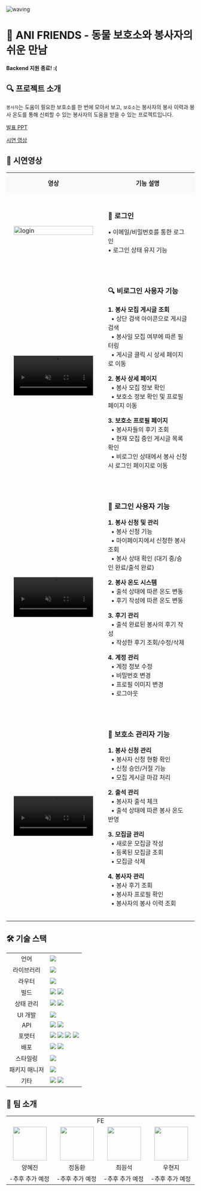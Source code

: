 ![waving](https://capsule-render.vercel.app/api?type=waving&height=200&text=ANI-FRIENDS&fontAlign=70&fontAlignY=35&color=gradient)

# 🐾 ANI FRIENDS - 동물 보호소와 봉사자의 쉬운 만남

**Backend 지원 종료! :(**

## 🔍 프로젝트 소개

`봉사자`는 도움이 필요한 보호소를 한 번에 모아서 보고, `보호소`는 봉사자의 봉사 이력과 봉사 온도를 통해 신뢰할 수 있는 봉사자의 도움을 받을 수 있는 프로젝트입니다.

[발표 PPT](https://docs.google.com/presentation/d/16ZIXwzYRYbMmJfFVjTNxZ9LndwiMlDsA/edit?usp=sharing&ouid=110305378940213913854&rtpof=true&sd=true)

[시연 영상](https://drive.google.com/file/d/1jQDhBtrApup2l5TmIjVkPDmYFka2tXu7/view?usp=sharing)

## 🎥 시연영상

<table width="100%">
 <tr>
   <th width="50%" align="center" style="background-color: #f8f9fa; padding: 15px;">영상</th>
   <th width="50%" align="center" style="background-color: #f8f9fa; padding: 15px;">기능 설명</th>
 </tr>
 <tr>    
   <td width="50%" style="padding: 20px;">
     <img src="https://github.com/user-attachments/assets/a80780aa-4287-4bf7-badb-09b95e84324f" alt="login" width="100%" />
   </td>
   <td width="50%" style="padding: 20px; vertical-align: top;">
     <h3>🔐 로그인</h3>
     <p>
       • 이메일/비밀번호를 통한 로그인
       <br/>
       • 로그인 상태 유지 기능
     </p>
   </td>
 </tr>
 <tr>
   <td width="50%" style="padding: 20px;">
     <video src="https://github.com/user-attachments/assets/042fc58a-01d6-4b01-aa4d-342c2a53c001" alt="search" width="100%" autoplay muted />
   </td>
   <td width="50%" style="padding: 20px; vertical-align: top;">
     <h3>🔍 비로그인 사용자 기능</h3>
     <p>
       <b>1. 봉사 모집 게시글 조회</b>
       <br/>
       &nbsp;&nbsp;• 상단 검색 아이콘으로 게시글 검색
       <br/>
       &nbsp;&nbsp;• 봉사일 모집 여부에 따른 필터링
       <br/>
       &nbsp;&nbsp;• 게시글 클릭 시 상세 페이지로 이동
     </p>
     <p>
       <b>2. 봉사 상세 페이지</b>
       <br/>
       &nbsp;&nbsp;• 봉사 모집 정보 확인
       <br/>
       &nbsp;&nbsp;• 보호소 정보 확인 및 프로필 페이지 이동
     </p>
     <p>
       <b>3. 보호소 프로필 페이지</b>
       <br/>
       &nbsp;&nbsp;• 봉사자들의 후기 조회
       <br/>
       &nbsp;&nbsp;• 현재 모집 중인 게시글 목록 확인
       <br/>
       &nbsp;&nbsp;• 비로그인 상태에서 봉사 신청 시 로그인 페이지로 이동
     </p>
   </td>
 </tr>
 <tr>
   <td width="50%" style="padding: 20px;">
     <video src="https://github.com/user-attachments/assets/5d5088fe-13b9-4913-ae43-cb3878f1f7e5" width="100%" autoplay muted />
   </td>
   <td width="50%" style="padding: 20px; vertical-align: top;">
     <h3>👤 로그인 사용자 기능</h3>
     <p>
       <b>1. 봉사 신청 및 관리</b>
       <br/>
       &nbsp;&nbsp;• 봉사 신청 기능
       <br/>
       &nbsp;&nbsp;• 마이페이지에서 신청한 봉사 조회
       <br/>
       &nbsp;&nbsp;• 봉사 상태 확인 (대기 중/승인 완료/출석 완료)
     </p>
     <p>
       <b>2. 봉사 온도 시스템</b>
       <br/>
       &nbsp;&nbsp;• 출석 상태에 따른 온도 변동
       <br/>
       &nbsp;&nbsp;• 후기 작성에 따른 온도 변동
     </p>
     <p>
       <b>3. 후기 관리</b>
       <br/>
       &nbsp;&nbsp;• 출석 완료된 봉사의 후기 작성
       <br/>
       &nbsp;&nbsp;• 작성한 후기 조회/수정/삭제
     </p>
     <p>
       <b>4. 계정 관리</b>
       <br/>
       &nbsp;&nbsp;• 계정 정보 수정
       <br/>
       &nbsp;&nbsp;• 비밀번호 변경
       <br/>
       &nbsp;&nbsp;• 프로필 이미지 변경
       <br/>
       &nbsp;&nbsp;• 로그아웃
     </p>
   </td>
 </tr>
 <tr>
   <td width="50%" style="padding: 20px;">
     <video src="https://github.com/user-attachments/assets/0b1b10fc-3f8d-4e1b-85e3-64635d37968f" width="100%" autoplay muted />
   </td>
   <td width="50%" style="padding: 20px; vertical-align: top;">
     <h3>🏥 보호소 관리자 기능</h3>
     <p>
       <b>1. 봉사 신청 관리</b>
       <br/>
       &nbsp;&nbsp;• 봉사자 신청 현황 확인
       <br/>
       &nbsp;&nbsp;• 신청 승인/거절 기능
       <br/>
       &nbsp;&nbsp;• 모집 게시글 마감 처리
     </p>
     <p>
       <b>2. 출석 관리</b>
       <br/>
       &nbsp;&nbsp;• 봉사자 출석 체크
       <br/>
       &nbsp;&nbsp;• 출석 상태에 따른 봉사 온도 반영
     </p>
     <p>
       <b>3. 모집글 관리</b>
       <br/>
       &nbsp;&nbsp;• 새로운 모집글 작성
       <br/>
       &nbsp;&nbsp;• 등록된 모집글 조회
       <br/>
       &nbsp;&nbsp;• 모집글 삭제
     </p>
     <p>
       <b>4. 봉사자 관리</b>
       <br/>
       &nbsp;&nbsp;• 봉사 후기 조회
       <br/>
       &nbsp;&nbsp;• 봉사자 프로필 확인
       <br/>
       &nbsp;&nbsp;• 봉사자의 봉사 이력 조회
     </p>
   </td>
 </tr>
</table>

## 🛠️ 기술 스택

<table>
  <tr>
    <td align="center">언어</td>
    <td>
    <img src="https://img.shields.io/badge/TypeScript-3178C6?style=for-the-badge&logo=TypeScript&logoColor=white">
    </td>
  </tr>
  <tr>
    <td align="center">라이브러리</td>
    <td>
<img src="https://img.shields.io/badge/React-61DAFB?style=for-the-badge&logo=React&logoColor=white">    </td>
  </tr>
  <tr>
    <td align="center">라우터</td>
    <td>
<img src="https://img.shields.io/badge/ReactRouter-CA4245?style=for-the-badge&logo=ReactRouter&logoColor=white"></td>
  </tr>
  <tr>
    <td align="center">빌드</td>
    <td>
<img src="https://img.shields.io/badge/turborepo-EF4444?style=for-the-badge&logo=turborepo&logoColor=white">
<img src="https://img.shields.io/badge/VITE-646CFF?style=for-the-badge&logo=VITE&logoColor=white">
  </tr>
  <tr>
    <td align="center">상태 관리</td>
    <td>
<img src="https://img.shields.io/badge/ReactQuery-FF4154?style=for-the-badge&logo=ReactQuery&logoColor=white">
<img src="https://img.shields.io/badge/zustand-000?style=for-the-badge&logo=zustand&logoColor=white">
  </tr>
  <tr>
    <td align="center">UI 개발</td>
    <td>
<img src="https://img.shields.io/badge/storybook-FF4785?style=for-the-badge&logo=storybook&logoColor=white">
  </tr>
  <tr>
    <td align="center">API</td>
    <td>
<img src="https://img.shields.io/badge/mock service worker-FF6A33?style=for-the-badge&logo=mockserviceworker&logoColor=white">
<img src="https://img.shields.io/badge/AXIOS-5A29E4?style=for-the-badge&logo=AXIOS&logoColor=white">
  </tr>
  <tr>
    <td align="center">포맷터</td>
    <td>
<img src="https://img.shields.io/badge/Prettier-F7B93E?style=for-the-badge&logo=Prettier&logoColor=white">
<img src="https://img.shields.io/badge/ESLint-4B32C3?style=for-the-badge&logo=ESLint&logoColor=white">
<img src="https://img.shields.io/badge/husky-808080?style=for-the-badge"/>
<img src="https://img.shields.io/badge/commitlint-000000?style=for-the-badge&logo=commitlint&logoColor=white"/>
  </tr>
  <tr>
 <td align="center">배포</td>
 <td>
    <img src="https://img.shields.io/badge/GitHub Actions-2088FF?style=for-the-badge&logo=GitHub Actions&logoColor=white"/>
<img src="https://img.shields.io/badge/vercel-000000?style=for-the-badge&logo=vercel&logoColor=white"/>
</tr>
<tr>
 <td align="center">스타일링</td>
 <td>
    <img src="https://img.shields.io/badge/chakraui-319795?style=for-the-badge&logo=chakraui&logoColor=white">
</tr>
<tr>
 <td align="center">패키지 매니저</td>
 <td>
  <img src="https://img.shields.io/badge/pnpm-F69220?style=for-the-badge&logo=pnpm&logoColor=white"/>
 </td>
</tr>
<tr>
 <td align="center">기타</td>
 <td>
  <img src="https://img.shields.io/badge/zod-3E67B1?style=for-the-badge&logo=zod&logoColor=white">
  <img src="https://img.shields.io/badge/reacthookform-EC5990?style=for-the-badge&logo=reacthookform&logoColor=white">
 </td>
</tr>

</table>

## 👫 팀 소개

  <table>
      <tr>
        <td colspan="4" align="center"> FE </td>
      </tr>
      <tr>
        <td align="center">
            <a href="https://github.com/kutta97">
            <img src="https://avatars.githubusercontent.com/u/74397358?v=4" width="90">
            </a>
        </td>
        <td align="center">
            <a href="https://github.com/DongjaJ">
                <img src="https://avatars.githubusercontent.com/u/43432783?v=4" width="90">
            </a>
        </td>
        <td align="center">
            <a href="https://github.com/sukvvon">
                <img src="https://avatars.githubusercontent.com/u/66409882?v=4" width="90">
            </a>
        </td>
        <td align="center">
        <a href="https://github.com/Eosdia">
    <img src="https://avatars.githubusercontent.com/u/117665863?v=4" width="90">
</a>
        </td>
      </tr>
      <tr>
        <td align="center">양혜진</td>
        <td align="center">정동환</td>
        <td align="center">최원석</td>
        <td align="center">우현지</td>
      </tr>
       <tr>
    <td style="width: 150px;"> -추후 추가 예정</td>
    <td style="width: 150px;"> -추후 추가 예정</td>
    <td style="width: 150px;"> -추후 추가 예정</td>
    <td style="width: 150px;"> -추후 추가 예정</td>
  </tr>
  </table>

 <br />
